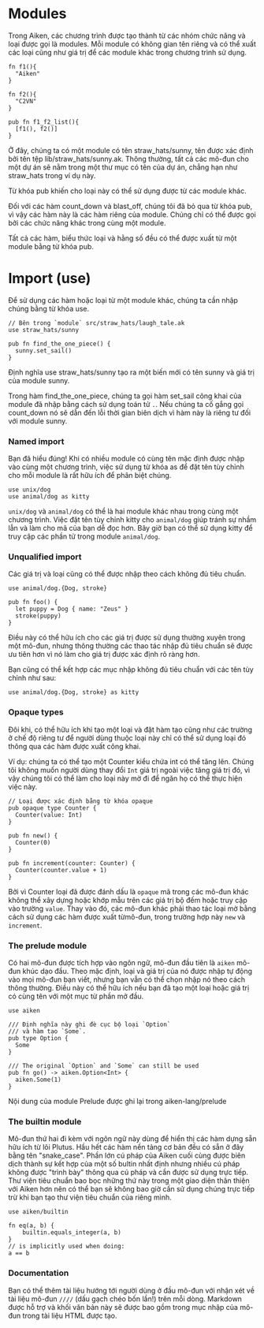 # Modules

Trong Aiken, các chương trình được tạo thành từ các nhóm chức năng và loại được gọi là modules. Mỗi module có không gian tên riêng và có thể xuất các loại cũng như giá trị để các module khác trong chương trình sử dụng.

```aiken
fn f1(){
  "Aiken"
}

fn f2(){
  "C2VN"
}

pub fn f1_f2_list(){
  [f1(), f2()]
}
```

Ở đây, chúng ta có một module có tên straw_hats/sunny, tên được xác định bởi tên tệp lib/straw_hats/sunny.ak. Thông thường, tất cả các mô-đun cho một dự án sẽ nằm trong một thư mục có tên của dự án, chẳng hạn như straw_hats trong ví dụ này.

Từ khóa pub khiến cho loại này có thể sử dụng được từ các module khác.

Đối với các hàm count_down và blast_off, chúng tôi đã bỏ qua từ khóa pub, vì vậy các hàm này là các hàm riêng của module. Chúng chỉ có thể được gọi bởi các chức năng khác trong cùng một module.

Tất cả các hàm, biểu thức loại và hằng số đều có thể được xuất từ một module bằng từ khóa pub.

# Import (use)

Để sử dụng các hàm hoặc loại từ một module khác, chúng ta cần nhập chúng bằng từ khóa use.

```aiken
// Bên trong `module` src/straw_hats/laugh_tale.ak
use straw_hats/sunny

pub fn find_the_one_piece() {
  sunny.set_sail()
}
```

Định nghĩa use straw_hats/sunny tạo ra một biến mới có tên sunny và giá trị của module sunny.

Trong hàm find_the_one_piece, chúng ta gọi hàm set_sail công khai của module đã nhập bằng cách sử dụng toán tử `.`. Nếu chúng ta cố gắng gọi count_down nó sẽ dẫn đến lỗi thời gian biên dịch vì hàm này là riêng tư đối với module sunny.

### Named import

Bạn đã hiểu đúng! Khi có nhiều module có cùng tên mặc định được nhập vào cùng một chương trình, việc sử dụng từ khóa as để đặt tên tùy chỉnh cho mỗi module là rất hữu ích để phân biệt chúng.

```aiken
use unix/dog
use animal/dog as kitty
```

`unix/dog` và `animal/dog` có thể là hai module khác nhau trong cùng một chương trình. Việc đặt tên tùy chỉnh kitty cho `animal/dog` giúp tránh sự nhầm lẫn và làm cho mã của bạn dễ đọc hơn. Bây giờ bạn có thể sử dụng kitty để truy cập các phần tử trong module `animal/dog`.

### Unqualified import

Các giá trị và loại cũng có thể được nhập theo cách không đủ tiêu chuẩn.

```aiken
use animal/dog.{Dog, stroke}

pub fn foo() {
  let puppy = Dog { name: "Zeus" }
  stroke(puppy)
}
```

Điều này có thể hữu ích cho các giá trị được sử dụng thường xuyên trong một mô-đun, nhưng thông thường các thao tác nhập đủ tiêu chuẩn sẽ được ưu tiên hơn vì nó làm cho giá trị được xác định rõ ràng hơn.

Bạn cũng có thể kết hợp các mục nhập không đủ tiêu chuẩn với các tên tùy chỉnh như sau:

```aiken
use animal/dog.{Dog, stroke} as kitty
```

### Opaque types

Đôi khi, có thể hữu ích khi tạo một loại và đặt hàm tạo cũng như các trường ở chế độ riêng tư để người dùng thuộc loại này chỉ có thể sử dụng loại đó thông qua các hàm được xuất công khai.

Ví dụ: chúng ta có thể tạo một Counter kiểu chứa int có thể tăng lên. Chúng tôi không muốn người dùng thay đổi `Int` giá trị ngoài việc tăng giá trị đó, vì vậy chúng tôi có thể làm cho loại này mờ đi để ngăn họ có thể thực hiện việc này.

```aiken
// Loại được xác định bằng từ khóa opaque
pub opaque type Counter {
  Counter(value: Int)
}

pub fn new() {
  Counter(0)
}

pub fn increment(counter: Counter) {
  Counter(counter.value + 1)
}
```

Bởi vì Counter loại đã được đánh dấu là `opaque` mã trong các mô-đun khác không thể xây dựng hoặc khớp mẫu trên các giá trị bộ đếm hoặc truy cập vào trường `value`. Thay vào đó, các mô-đun khác phải thao tác loại mờ bằng cách sử dụng các hàm được xuất từ ​​mô-đun, trong trường hợp này `new` và `increment`.

### The prelude module

Có hai mô-đun được tích hợp vào ngôn ngữ, mô-đun đầu tiên là `aiken` mô-đun khúc dạo đầu. Theo mặc định, loại và giá trị của nó được nhập tự động vào mọi mô-đun bạn viết, nhưng bạn vẫn có thể chọn nhập nó theo cách thông thường. Điều này có thể hữu ích nếu bạn đã tạo một loại hoặc giá trị có cùng tên với một mục từ phần mở đầu.

```ak
use aiken

/// Định nghĩa này ghi đè cục bộ loại `Option`
/// và hàm tạo `Some`.
pub type Option {
  Some
}

/// The original `Option` and `Some` can still be used
pub fn go() -> aiken.Option<Int> {
  aiken.Some(1)
}
```

Nội dung của module Prelude được ghi lại trong aiken-lang/prelude

### The builtin module

Mô-đun thứ hai đi kèm với ngôn ngữ này dùng để hiển thị các hàm dựng sẵn hữu ích từ lõi Plutus. Hầu hết các hàm nền tảng cơ bản đều có sẵn ở đây bằng tên "snake_case". Phần lớn cú pháp của Aiken cuối cùng được biên dịch thành sự kết hợp của một số bultin nhất định nhưng nhiều cú pháp không được "trình bày" thông qua cú pháp và cần được sử dụng trực tiếp. Thư viện tiêu chuẩn bao bọc những thứ này trong một giao diện thân thiện với Aiken hơn nên có thể bạn sẽ không bao giờ cần sử dụng chúng trực tiếp trừ khi bạn tạo thư viện tiêu chuẩn của riêng mình.

```aiken
use aiken/builtin

fn eq(a, b) {
    builtin.equals_integer(a, b)
}
// is implicitly used when doing:
a == b
```

### Documentation

Bạn có thể thêm tài liệu hướng tới người dùng ở đầu mô-đun với nhận xét về tài liệu mô-đun `////` (dấu gạch chéo bốn lần!) trên mỗi dòng. Markdown được hỗ trợ và khối văn bản này sẽ được bao gồm trong mục nhập của mô-đun trong tài liệu HTML được tạo.
